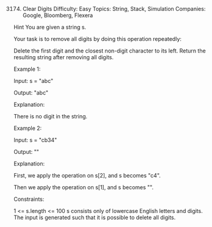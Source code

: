 3174. Clear Digits
Difficulty: Easy
Topics: String, Stack, Simulation
Companies: Google, Bloomberg, Flexera

Hint
You are given a string s.

Your task is to remove all digits by doing this operation repeatedly:

Delete the first digit and the closest non-digit character to its left.
Return the resulting string after removing all digits.

 

Example 1:

Input: s = "abc"

Output: "abc"

Explanation:

There is no digit in the string.

Example 2:

Input: s = "cb34"

Output: ""

Explanation:

First, we apply the operation on s[2], and s becomes "c4".

Then we apply the operation on s[1], and s becomes "".

 

Constraints:

1 <= s.length <= 100
s consists only of lowercase English letters and digits.
The input is generated such that it is possible to delete all digits.